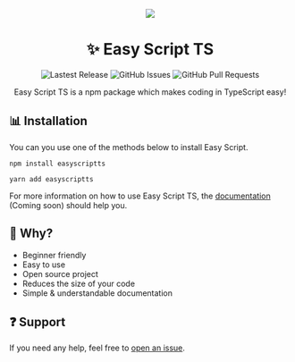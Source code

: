 <p align="center">
    <img src="https://images.easyscript.dev/banner.png">
</p>

<h1 align="center">✨ Easy Script TS</h1>

<p align="center">
    <img alt="Lastest Release" src="https://img.shields.io/github/v/release/easyscriptjs/easyscriptts?style=for-the-badge">
    <img alt="GitHub Issues" src="https://img.shields.io/github/issues-raw/easyscriptjs/easyscriptts?label=Issues&style=for-the-badge">
    <img alt="GitHub Pull Requests" src="https://img.shields.io/github/issues-pr-raw/easyscriptjs/easyscriptts?label=Pull%20Requests&style=for-the-badge">
</p>

<p align="center">Easy Script TS is a npm package which makes coding in TypeScript easy!</p>

## 📊 Installation

You can you use one of the methods below to install Easy Script.

```
npm install easyscriptts
```

```
yarn add easyscriptts
```

For more information on how to use Easy Script TS, the [documentation]() (Coming soon) should help you.

## 🤔 Why?

- Beginner friendly
- Easy to use
- Open source project
- Reduces the size of your code
- Simple & understandable documentation

## ❓ Support

If you need any help, feel free to [open an issue](https://github.com/EasyScriptJS/easyscriptts/issues/new/choose).
